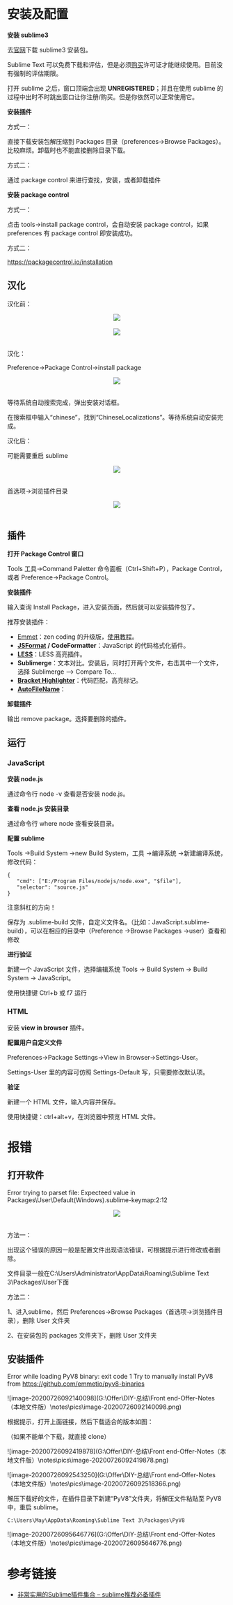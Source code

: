 # 安装及配置

**安装 sublime3** 

去[官网](http://www.sublimetext.com/)下载 sublime3 安装包。

Sublime Text 可以免费下载和评估，但是必须[购买](https://www.sublimehq.com/store/text)许可证才能继续使用。目前没有强制的评估期限。

打开 sublime 之后，窗口顶端会出现 **UNREGISTERED**；并且在使用 sublime 的过程中出时不时跳出窗口让你注册/购买。但是你依然可以正常使用它。

**安装插件**

方式一：

直接下载安装包解压缩到 Packages 目录（preferences->Browse Packages）。比较麻烦。卸载时也不能直接删除目录下载。

方式二：

通过 package control 来进行查找，安装，或者卸载插件

**安装 package control**

方式一：

点击 tools->install package control，会自动安装 package control，如果preferences 有 package control 即安装成功。

方式二：

https://packagecontrol.io/installation



## 汉化

汉化前：

<div align="center"> <img src="pics/image-20200726090827636.png"/> </div><br>

<div align="center"> <img src="pics/image-20200726090838533.png"/> </div><br>

汉化：

Preference->Package Control->install package

<div align="center"> <img src="pics/image-20200726091059178.png"/> </div><br>

等待系统自动搜索完成，弹出安装对话框。

在搜索框中输入“chinese”，找到“ChineseLocalizations”。等待系统自动安装完成。

汉化后：

可能需要重启 sublime

<div align="center"> <img src="pics/image-20200726091303548.png"/> </div><br>

首选项->浏览插件目录

<div align="center"> <img src="pics/image-20200726091350360.png"/> </div><br>

## 插件

**打开 Package Control 窗口**

Tools 工具->Command Paletter 命令面板（Ctrl+Shift+P），Package Control，或者 Preference->Package Control。

**安装插件**

输入查询 Install Package，进入安装页面，然后就可以安装插件包了。

推荐安装插件：

- [Emmet](https://sublime.wbond.net/packages/Emmet)：zen coding 的升级版，[使用教程](http://docs.emmet.io/cheat-sheet/)。
- **[JSFormat](https://sublime.wbond.net/packages/JsFormat) / CodeFormatter**：JavaScript 的代码格式化插件。
- **[LESS](https://sublime.wbond.net/packages/LESS)**：LESS 高亮插件。
- **Sublimerge**：文本对比。安装后，同时打开两个文件，右击其中一个文件，选择 Sublimerge --> Compare To...
- **[Bracket Highlighter](https://github.com/facelessuser/BracketHighlighter)**：代码匹配，高亮标记。
- **[AutoFileName](https://sublime.wbond.net/packages/AutoFileName)**：



**卸载插件**

输出 remove package。选择要删除的插件。





## 运行

### JavaScript

**安装 node.js** 

通过命令行 node -v 查看是否安装 node.js。

**查看  node.js 安装目录**

通过命令行 where node 查看安装目录。

**配置 sublime** 

Tools ->Build System ->new Build System，工具 ->编译系统 ->新建编译系统，修改代码：

```
{
   "cmd": ["E:/Program Files/nodejs/node.exe", "$file"],
   "selector": "source.js"
}
```

注意斜杠的方向！

保存为 .sublime-build 文件，自定义文件名。（比如：JavaScript.sublime-build），可以在相应的目录中（Preference ->Browse Packages ->user）查看和修改 


**进行验证** 

新建一个 JavaScript 文件，选择编辑系统 Tools -> Build System -> Build System -> JavaScript。

使用快捷键 Ctrl+b 或 f7 运行



### HTML

安装 **view in browser** 插件。

**配置用户自定义文件**

Preferences->Package Settings->View in Browser->Settings-User。

Settings-User 里的内容可仿照 Settings-Default 写，只需要修改默认项。

**验证**

新建一个 HTML 文件，输入内容并保存。

使用快捷键：ctrl+alt+v，在浏览器中预览 HTML 文件。









# 报错

## **打开软件**

Error trying to parset file: Expecteed value in Packages\User\Default(Windows).sublime-keymap:2:12

<div align="center"> <img src="pics/image-20200726081330782.png"/> </div><br>

方法一：

出现这个错误的原因一般是配置文件出现语法错误，可根据提示进行修改或者删除。

文件目录一般在C:\Users\Administrator\AppData\Roaming\Sublime Text 3\Packages\User下面



方法二：

1、进入sublime，然后 Preferences->Browse Packages（首选项->浏览插件目录），删除 User 文件夹

2、在安装包的 packages 文件夹下，删除 User 文件夹



## 安装插件

Error while loading PyV8 binary: exit code 1 Try to manually install PyV8 from https://github.com/emmetio/pyv8-binaries

![image-20200726092140098](G:\Offer\DIY-总结\Front end-Offer-Notes（本地文件版）\notes\pics\image-20200726092140098.png)

根据提示，打开上面链接，然后下载适合的版本如图：

（如果不能单个下载，就直接 clone）

![image-20200726092419878](G:\Offer\DIY-总结\Front end-Offer-Notes（本地文件版）\notes\pics\image-20200726092419878.png)

![image-20200726092543250](G:\Offer\DIY-总结\Front end-Offer-Notes（本地文件版）\notes\pics\image-20200726092518366.png)

解压下载好的文件，在插件目录下新建“PyV8”文件夹，将解压文件粘贴至 PyV8 中，重启 sublime。

```
C:\Users\May\AppData\Roaming\Sublime Text 3\Packages\PyV8
```

![image-20200726095646776](G:\Offer\DIY-总结\Front end-Offer-Notes（本地文件版）\notes\pics\image-20200726095646776.png)













# 参考链接

- [非常实用的Sublime插件集合 – sublime推荐必备插件](https://www.cnblogs.com/tangbohu2008/p/10895160.html)